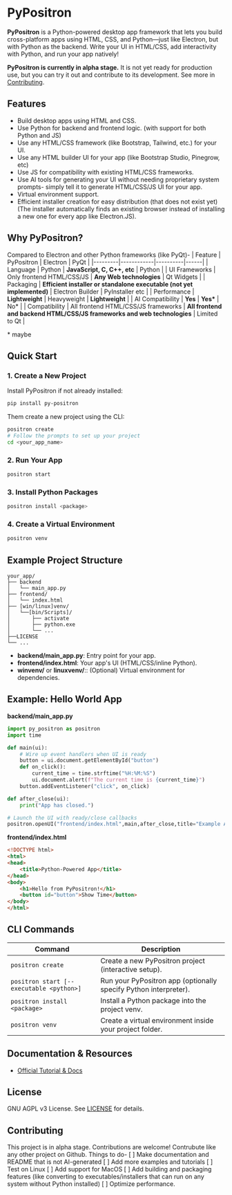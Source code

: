 # PyPositron

**PyPositron** is a Python-powered desktop app framework that lets you build cross-platform apps using HTML, CSS, and Python—just like Electron, but with Python as the backend. Write your UI in HTML/CSS, add interactivity with Python, and run your app natively!

**PyPositron is currently in alpha stage.** It is not yet ready for production use, but you can try it out and contribute to its development. See more in [Contributing](#contributing).

## Features

- Build desktop apps using HTML and CSS.
- Use Python for backend and frontend logic. (with support for both Python and JS)
- Use any HTML/CSS framework (like Bootstrap, Tailwind, etc.) for your UI.
- Use any HTML builder UI for your app (like Bootstrap Studio, Pinegrow, etc)
- Use JS for compatibility with existing HTML/CSS frameworks.
- Use AI tools for generating your UI without needing proprietary system prompts- simply tell it to generate HTML/CSS/JS UI for your app.
- Virtual environment support.
- Efficient installer creation for easy distribution (that does not exist yet)
(The installer automatically finds an existing browser instead of installing a new one for every app like Electron.JS).

## Why PyPositron?
Compared to Electron and other Python frameworks (like PyQt)-
| Feature | PyPositron | Electron | PyQt |
|---------|------------|----------|------|
| Language | Python | **JavaScript, C, C++, etc** | Python |
| UI Frameworks | Only frontend HTML/CSS/JS | **Any Web technologies** | Qt Widgets |
| Packaging | **Efficient installer or standalone executable (not yet implemented)** | Electron Builder | PyInstaller etc |
| Performance | **Lightweight** | Heavyweight | **Lightweight** |
| AI Compatibility | **Yes** | **Yes\*** | No\* |
| Compatibility | All frontend HTML/CSS/JS frameworks | **All frontend and backend HTML/CSS/JS frameworks and web technologies** | Limited to Qt |

\* maybe

## Quick Start

### 1. Create a New Project
Install PyPositron if not already installed:
```bash
pip install py-positron 
```
Them create a new project using the CLI:
```bash
positron create
# Follow the prompts to set up your project
cd <your_app_name>
```

### 2. Run Your App

```bash
positron start
```

### 3. Install Python Packages

```bash
positron install <package>
```

### 4. Create a Virtual Environment

```bash
positron venv
```

## Example Project Structure

```
your_app/
├── backend
│   └── main_app.py
├── frontend/
│   └── index.html
├── [win/linux]venv/
│   └──[bin/Scripts]/
│       ├── activate
│       ├── python.exe
│       └── ...
├──LICENSE
└── ...
```

- **backend/main_app.py**: Entry point for your app. 
- **frontend/index.html**: Your app's UI (HTML/CSS/inline Python). 
- **winvenv/** or **linuxvenv/**:: (Optional) Virtual environment for dependencies. 


## Example: Hello World App

**backend/main_app.py**
```python
import py_positron as positron
import time

def main(ui):
    # Wire up event handlers when UI is ready
    button = ui.document.getElementById("button")
    def on_click():
        current_time = time.strftime("%H:%M:%S")
        ui.document.alert(f"The current time is {current_time}")
    button.addEventListener("click", on_click)

def after_close(ui):
    print("App has closed.")

# Launch the UI with ready/close callbacks
positron.openUI("frontend/index.html",main,after_close,title="Example App")
```

**frontend/index.html**
```html
<!DOCTYPE html>
<html>
<head>
    <title>Python-Powered App</title>
</head>
<body>
    <h1>Hello from PyPositron!</h1>
    <button id="button">Show Time</button>
</body>
</html>
```

## CLI Commands

| Command                                  | Description                                                   |
|------------------------------------------|---------------------------------------------------------------|
| `positron create`                        | Create a new PyPositron project (interactive setup).          |
| `positron start [--executable <python>]` | Run your PyPositron app (optionally specify Python interpreter).|
| `positron install <package>`             | Install a Python package into the project venv.               |
| `positron venv`                          | Create a virtual environment inside your project folder.      |


## Documentation & Resources

- [Official Tutorial & Docs](https://github.com/itzmetanjim/py-positron/wiki)

## License

GNU AGPL v3 License. See [LICENSE](LICENSE) for details.

## Contributing

This project is in alpha stage. Contributions are welcome! Contrubute like any other project on Github. Things to do-
[ ] Make documentation and README that is not AI-generated
[ ] Add more examples and tutorials
[ ] Test on Linux
[ ] Add support for MacOS
[ ] Add building and packaging features (like converting to executables/installers that can run on any system without Python installed)
[ ] Optimize performance.
